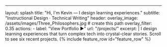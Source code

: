 ---
layout: splash
title:  "Hi, I'm Kevin — I design learning experiences."
subtitle: "Instructional Design · Technical Writing"
header:
  overlay_image: /assets/images/Three_Philosophers.jpg   # create this path
  overlay_filter: 0.35
  actions:
    - label: "View Portfolio ▶︎"
      url:  "/projects/"
excerpt: |
  I design learning experiences that turn complex tech into crystal-clear
  stories. Scroll to see six recent projects.
{% include feature_row id="feature_row" %}

